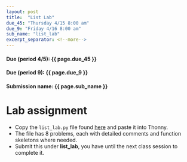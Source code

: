```yaml
---
layout: post
title:  "List Lab"
due_45: "Thursday 4/15 8:00 am"
due_9: "Friday 4/16 8:00 am"
sub_name: "list_lab"
excerpt_separator: <!--more-->
---
```


#### Due (period 4/5): {{ page.due_45 }}
#### Due (period 9): {{ page.due_9 }}

#### Submission name: {{ page.sub_name }}
<!--more-->

# Lab assignment
* Copy the `list_lab.py` file found [here](https://raw.githubusercontent.com/mks22-dw/python/main/list_lab.py) and paste it into Thonny.
* The file has 8 problems, each with detailed comments and function skeletons where needed.
* Submit this under **list_lab**, you have until the next class session to complete it.

